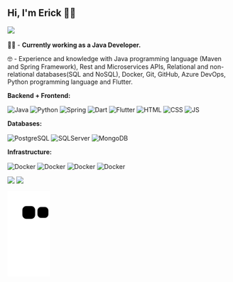 ## Hi, I'm Erick 👋😁

<a href="https://www.linkedin.com/in/erick-batista-prado" target="_blank"><img src="https://img.shields.io/badge/-LinkedIn-%230077B5?style=for-the-badge&logo=linkedin&logoColor=white" target="_blank"></a>  

👷🏻‍ - <b>Currently working as a Java Developer.</b>

🤓 - Experience and knowledge with Java programming language (Maven and Spring Framework), Rest and Microservices APIs, Relational and non-relational databases(SQL and NoSQL), Docker, Git, GitHub, Azure DevOps, Python programming language and Flutter.

<b>Backend + Frontend:</b>
<p><img align="center" alt="Java" height="50" width="60" src="https://cdn.jsdelivr.net/gh/devicons/devicon/icons/java/java-original-wordmark.svg">
<img align="center" alt="Python" height="50" width="60" src="https://cdn.jsdelivr.net/gh/devicons/devicon/icons/python/python-original-wordmark.svg">
<img align="center" alt="Spring" height="45" width="55" src="https://cdn.jsdelivr.net/gh/devicons/devicon/icons/spring/spring-original-wordmark.svg">
<img align="center" alt="Dart" height="50" width="60" src="https://cdn.jsdelivr.net/gh/devicons/devicon/icons/dart/dart-plain-wordmark.svg">
<img align="center" alt="Flutter" height="45" width="55" src="https://cdn.jsdelivr.net/gh/devicons/devicon/icons/flutter/flutter-original.svg">
<img align="center" alt="HTML" height="45" width="55" src="https://cdn.jsdelivr.net/gh/devicons/devicon/icons/html5/html5-plain-wordmark.svg">
<img align="center" alt="CSS" height="45" width="55" src="https://cdn.jsdelivr.net/gh/devicons/devicon/icons/css3/css3-plain-wordmark.svg">
<img align="center" alt="JS" height="45" width="55" src="https://cdn.jsdelivr.net/gh/devicons/devicon/icons/javascript/javascript-original.svg"></p>

<b>Databases:</b>
<p><img align="center" alt="PostgreSQL" height="50" width="60" src="https://cdn.jsdelivr.net/gh/devicons/devicon/icons/postgresql/postgresql-plain-wordmark.svg">
<img align="center" alt="SQLServer" height="50" width="60" src="https://cdn.jsdelivr.net/gh/devicons/devicon/icons/microsoftsqlserver/microsoftsqlserver-plain-wordmark.svg">
<img align="center" alt="MongoDB" height="50" width="60" src="https://cdn.jsdelivr.net/gh/devicons/devicon/icons/mongodb/mongodb-plain-wordmark.svg"></p>

<b>Infrastructure:</b>
<p><img align="center" alt="Docker" height="45" width="55" src="https://cdn.jsdelivr.net/gh/devicons/devicon/icons/docker/docker-original-wordmark.svg">
<img align="center" alt="Docker" height="45" width="55" src="https://cdn.jsdelivr.net/gh/devicons/devicon/icons/kubernetes/kubernetes-plain-wordmark.svg">
<img align="center" alt="Docker" height="45" width="45" src="https://img.icons8.com/color/344/amazon-web-services.png">
<img align="center" alt="Docker" height="50" width="60" src="https://cdn.jsdelivr.net/gh/devicons/devicon/icons/azure/azure-original-wordmark.svg"></p>

<p><img height="190em" src="https://github-readme-stats.vercel.app/api/top-langs/?username=batistaerick&layout=compact&langs_count=16&theme=dracula"/>    
<img height="150em" src="https://github-readme-stats.vercel.app/api?username=batistaerick&show_icons=true&theme=dracula&include_all_commits=true&count_private=true"/></p>

![Snake animation](https://github.com/batistaerick/batistaerick/blob/output/github-contribution-grid-snake.svg)
